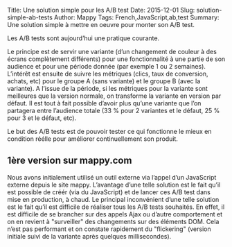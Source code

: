 Title: Une solution simple pour les A/B test
Date: 2015-12-01
Slug: solution-simple-ab-tests
Author: Mappy
Tags: French,JavaScript,ab,test
Summary: Une solution simple à mettre en oeuvre pour monter son A/B test.


Les A/B tests sont aujourd’hui une pratique courante.

Le principe est de servir une variante (d’un changement de couleur à des écrans complètement différents) pour une fonctionnalité à une partie de son audience et pour une période donnée (par exemple 1 ou 2 semaines).
L’intérêt est ensuite de suivre les métriques (clics, taux de conversion, achats, etc) pour le groupe A (sans variante) et le groupe B (avec la variante).
A l’issue de la période, si les métriques pour la variante sont meilleures que la version normale, on transforme la variante en version par défaut.
Il est tout à fait possible d’avoir plus qu’une variante que l’on partagera entre l’audience totale (33 % pour 2 variantes et le défaut, 25 % pour 3 et le défaut, etc).

Le but des A/B tests est de pouvoir tester ce qui fonctionne le mieux en condition réélle pour améliorer continuellement son produit.

## 1ère version sur mappy.com

Nous avons initialement utilisé un outil externe via l’appel d’un JavaScript externe depuis le site mappy.
L’avantage d’une telle solution est le fait qu’il est possible de créér (via du JavaScript) et de lancer ces A/B test dans mise en production, à chaud.
Le principal inconvénient d’une telle solution est le fait qu’il est difficile de réaliser tous les A/B tests souhaités.
En effet, il est difficile de se brancher sur des appels Ajax ou d’autre comportement et on en revient à "surveiller" des changements sur des éléments DOM.
Cela n’est pas performant et on constate rapidement du "flickering" (version initiale suivi de la variante après quelques millisecondes).

